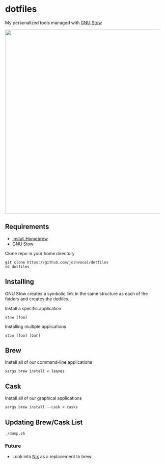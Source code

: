 # dotfiles

My personalized tools managed with [GNU Stow](https://www.gnu.org/software/stow/)

<div align="center">
  <img src="https://github.com/joshvocal/dotfiles/blob/master/preview.png" width=600>
</div>

## Requirements

* [Install Homebrew](https://brew.sh)
* [GNU Stow](https://www.gnu.org/software/stow/)


Clone repo in your home directory

```
git clone https://github.com/joshvocal/dotfiles
cd dotfiles
```

## Installing

GNU Stow creates a symbolic link in the same structure as each of the folders and creates the dotfiles.

Install a specific application

```
stow [foo]
```

Installing multiple applications

```
stow [foo] [bar]
```

## Brew
Install all of our command-line applications

```
xargs brew install < leaves
```

## Cask

Install all of our graphical applications

```
xargs brew install --cask < casks
```

## Updating Brew/Cask List

```
./dump.sh
```

### Future

* Look into [Nix](https://github.com/NixOS/nix) as a replacement to brew
